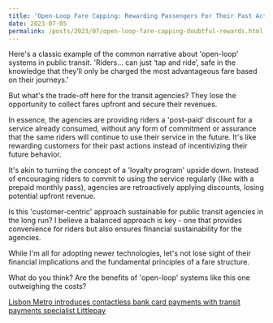 ```yaml
---
title: 'Open-Loop Fare Capping: Rewarding Passengers For Their Past Actions?'
date: 2023-07-05
permalink: /posts/2023/07/open-loop-fare-capping-doubtful-rewards.html
---
```


Here's a classic example of the common narrative about 'open-loop' systems in public transit. 'Riders... can just ‘tap and ride’, safe in the knowledge that they’ll only be charged the most advantageous fare based on their journeys.'

But what's the trade-off here for the transit agencies? They lose the opportunity to collect fares upfront and secure their revenues.

In essence, the agencies are providing riders a 'post-paid' discount for a service already consumed, without any form of commitment or assurance that the same riders will continue to use their service in the future. It's like rewarding customers for their past actions instead of incentivizing their future behavior.

It's akin to turning the concept of a 'loyalty program' upside down. Instead of encouraging riders to commit to using the service regularly (like with a prepaid monthly pass), agencies are retroactively applying discounts, losing potential upfront revenue.

Is this 'customer-centric' approach sustainable for public transit agencies in the long run? I believe a balanced approach is key - one that provides convenience for riders but also ensures financial sustainability for the agencies.

While I'm all for adopting newer technologies, let's not lose sight of their financial implications and the fundamental principles of a fare structure.

What do you think? Are the benefits of 'open-loop' systems like this one outweighing the costs?

[Lisbon Metro introduces contactless bank card payments with transit payments specialist Littlepay](https://littlepay.com/lisbon-metro-introduces-contactless-bank-card-payments-with-transit-payments-specialist-littlepay/?preview=true&_thumbnail_id=2907&utm_campaign=Metro%20de%20Lisboa&utm_content=254838869&utm_medium=social&utm_source=linkedin&hss_channel=lcp-7592449)